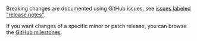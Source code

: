 Breaking changes are documented using GitHub issues, see [issues labeled "release notes"](https://github.com/hapijs/rule-no-arrowception/issues?q=is%3Aissue+label%3A%22release+notes%22).

If you want changes of a specific minor or patch release, you can browse the [GitHub milestones](https://github.com/hapijs/rule-no-arrowception/milestones?state=closed&direction=asc&sort=due_date).
